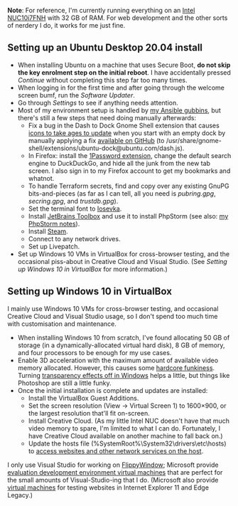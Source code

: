 <!--
  # This file is distributed under under the Creative Commons
  # Attribution 4.0 International License. To view a copy of this
  # license, please visit <http://creativecommons.org/licenses/by/4.0/>.

  description: Read Damien Dart's notes on setting up his development environment.
  title: Personal Development Environment Notes
  twigTemplate: .templates/base-note.html.twig
-->

<div class="admonition admonition--info">
  <p><b>Note</b>: For reference, I'm currently running everything on an
    <a href="https://www.intel.co.uk/content/www/uk/en/products/boards-kits/nuc/kits/nuc10i7fnh.html">Intel
    NUC10i7FNH</a> with 32 GB of RAM. For web development and the other
    sorts of nerdery I do, it works for me just fine.
</div>

Setting up an Ubuntu Desktop 20.04 install
------------------------------------------

  - When installing Ubuntu on a machine that uses Secure Boot, **do not
    skip the key enrolment step on the initial reboot**. I have
    accidentally pressed _Continue_ without completing this step far too
    many times.
  - When logging in for the first time and after going through the
    welcome screen bumf, run the _Software Updater_.
  - Go through _Settings_ to see if anything needs attention.
  - Most of my environment setup is handled by [my Ansible gubbins][1],
    but there's still a few steps that need doing manually afterwards:
    - Fix a bug in the Dash to Dock Gnome Shell extension that causes
      [icons to take ages to update][2] when you start with an empty
      dock by manually applying a fix [available on GitHub][3] (to
      <span class="os-menu-item">/usr/<wbr>share/<wbr>gnome-shell/<wbr>extensions/<wbr>ubuntu-dock\@ubuntu.com/<wbr>dash.js</span>).
    - In Firefox: install the [1Password extension][4], change the
      default search engine to DuckDuckGo, and hide all the junk from
      the new tab screen. I also sign in to my Firefox account to get my
      bookmarks and whatnot.
    - To handle Terraform secrets, find and copy over any existing GnuPG
      bits-and-pieces (as far as I can tell, all you need is
      _pubring.gpg_, _secring.gpg_, and _trustdb.gpg_).
    - Set the terminal font to [Iosevka][5].
    - Install [JetBrains Toolbox][6] and use it to install PhpStorm (see
      also: [my PhpStorm notes][7]).
    - Install [Steam][8].
    - Connect to any network drives.
    - Set up Livepatch.
  - Set up Windows 10 VMs in VirtualBox for cross-browser testing, and
    the occasional piss-about in Creative Cloud and Visual Studio. (See
    _Setting up Windows 10 in VirtualBox_ for more information.)

[1]: <https://www.robotinaponcho.net/git/#setup>
[2]: <https://github.com/micheleg/dash-to-dock/issues/1188>
[3]: <https://github.com/micheleg/dash-to-dock/pull/1222/commits/3c44ea483f333fef12e6a805cd43d2a2439e5fb0>
[4]: <https://1password.com/downloads/linux/#browsers>
[5]: <https://typeof.net/Iosevka/>
[6]: <https://www.jetbrains.com/help/phpstorm/installation-guide.html#toolbox>
[7]: <https://www.robotinaponcho.net/notes/phpstorm>
[8]: <https://github.com/ValveSoftware/steam-for-linux>


Setting up Windows 10 in VirtualBox
-----------------------------------

I mainly use Windows 10 VMs for cross-browser testing, and occasional
Creative Cloud and Visual Studio usage, so I don't spend too much time
with customisation and maintenance.

  - When installing Windows 10 from scratch, I've found allocating 50 GB
    of storage (in a dynamically-allocated virtual hard disk), 8 GB of
    memory, and four processors to be enough for my use cases.
  - Enable 3D acceleration with the maximum amount of available video
    memory allocated. However, this causes some [hardcore funkiness][9].
    Turning [transparency effects off in Windows][10] helps a little,
    but things like Photoshop are still a little funky.
  - Once the initial installation is complete and updates are installed:
    - Install the VirtualBox Guest Additions.
    - Set the screen resolution (<span class="os-menu-item">View</span>
      &rarr; <span class="os-menu-item">Virtual Screen 1</span>) to
      1600×900, or the largest resolution that'll fit on-screen.
    - Install Creative Cloud. (As my little Intel NUC doesn't have that
      much video memory to spare, I'm limited to what I can do.
      Fortunately, I have Creative Cloud available on another machine to
      fall back on.)
    - Update the hosts file (<span class="os-menu-item">%SystemRoot%\\<wbr>System32\\<wbr>drivers\\<wbr>etc\\<wbr>hosts</span>)
      to [access websites and other network services on the host][11].

I only use Visual Studio for working on [FlippyWindow][12]; Microsoft
provide [evaluation development environment virtual machines][13] that
are perfect for the small amounts of Visual-Studio-ing that I do.
(Microsoft also provide [virtual machines][14] for testing websites in
Internet Explorer 11 and Edge Legacy.)

[9]: <https://www.virtualbox.org/attachment/ticket/19365/VirtualBox_Windows%2010_03_06_2020_21_55_02.png>
[10]: <https://www.virtualbox.org/ticket/19365#comment:16>
[11]: <http://www.virtualbox.org/manual/ch06.html#network_nat>
[12]: <https://www.robotinaponcho.net/flippywindow/>
[13]: <https://developer.microsoft.com/en-us/windows/downloads/virtual-machines/>
[14]: <https://developer.microsoft.com/en-us/microsoft-edge/tools/vms/>
